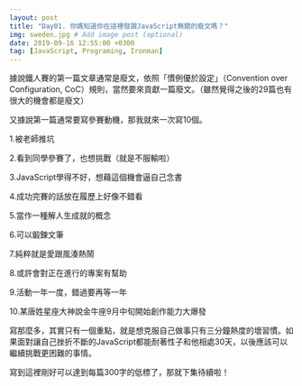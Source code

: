 ```yaml
---
layout: post
title: "Day01. 你媽知道你在這裡發跟JavaScript無關的廢文嗎？"
img: sweden.jpg # Add image post (optional)
date: 2019-09-16 12:55:00 +0300
tag: [JavaScript, Programing, Ironman]
---
```

據說鐵人賽的第一篇文章通常是廢文，依照「慣例優於設定」（Convention over Configuration, CoC）規則，當然要來貢獻一篇廢文。（雖然覺得之後的29篇也有很大的機會都是廢文）

又據說第一篇通常要寫參賽動機，那我就來一次寫10個。


1.被老師推坑

2.看到同學參賽了，也想挑戰（就是不服輸啦）

3.JavaScript學得不好，想藉這個機會逼自己念書

4.成功完賽的話放在履歷上好像不錯看

5.當作一種解人生成就的概念

6.可以鍛鍊文筆

7.純粹就是愛跟風湊熱鬧

8.或許會對正在進行的專案有幫助

9.活動一年一度，錯過要再等一年

10.某唐姓星座大神說金牛座9月中旬開始創作能力大爆發

寫那麼多，其實只有一個重點，就是想克服自己做事只有三分鐘熱度的壞習慣。如果面對讓自己挫折不斷的JavaScript都能耐著性子和他相處30天，以後應該可以繼續挑戰更困難的事情。

寫到這裡剛好可以達到每篇300字的低標了，那就下集待續啦！

